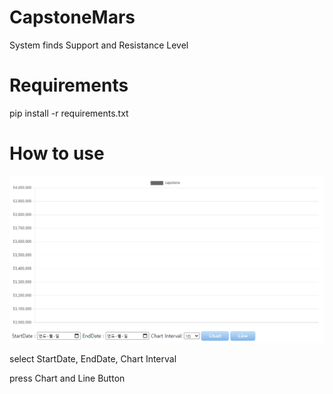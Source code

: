 # CapstoneMars
System finds Support and Resistance Level

# Requirements
pip install -r requirements.txt

# How to use
![img.png](img.png)

select StartDate, EndDate, Chart Interval

press Chart and Line Button
